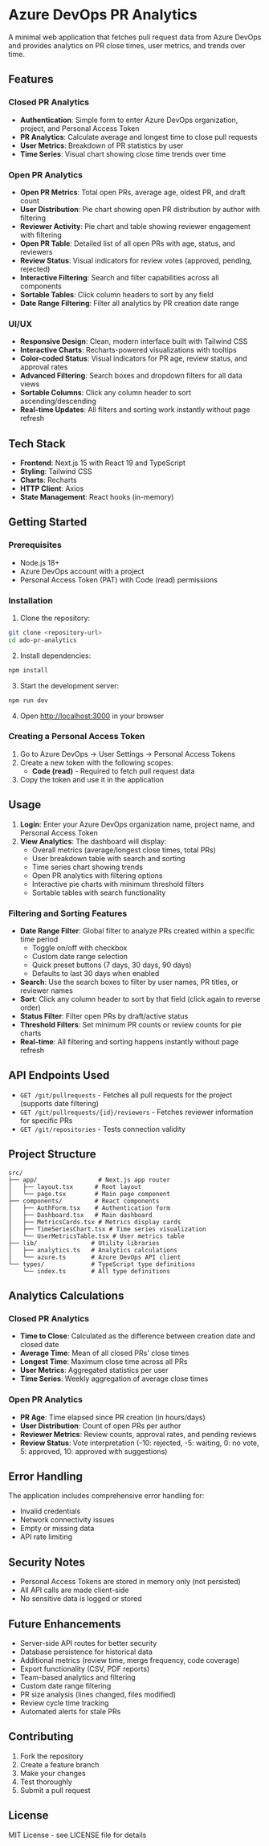# Azure DevOps PR Analytics

A minimal web application that fetches pull request data from Azure DevOps and provides analytics on PR close times, user metrics, and trends over time.

## Features

### Closed PR Analytics
- **Authentication**: Simple form to enter Azure DevOps organization, project, and Personal Access Token
- **PR Analytics**: Calculate average and longest time to close pull requests
- **User Metrics**: Breakdown of PR statistics by user
- **Time Series**: Visual chart showing close time trends over time

### Open PR Analytics
- **Open PR Metrics**: Total open PRs, average age, oldest PR, and draft count
- **User Distribution**: Pie chart showing open PR distribution by author with filtering
- **Reviewer Activity**: Pie chart and table showing reviewer engagement with filtering
- **Open PR Table**: Detailed list of all open PRs with age, status, and reviewers
- **Review Status**: Visual indicators for review votes (approved, pending, rejected)
- **Interactive Filtering**: Search and filter capabilities across all components
- **Sortable Tables**: Click column headers to sort by any field
- **Date Range Filtering**: Filter all analytics by PR creation date range

### UI/UX
- **Responsive Design**: Clean, modern interface built with Tailwind CSS
- **Interactive Charts**: Recharts-powered visualizations with tooltips
- **Color-coded Status**: Visual indicators for PR age, review status, and approval rates
- **Advanced Filtering**: Search boxes and dropdown filters for all data views
- **Sortable Columns**: Click any column header to sort ascending/descending
- **Real-time Updates**: All filters and sorting work instantly without page refresh

## Tech Stack

- **Frontend**: Next.js 15 with React 19 and TypeScript
- **Styling**: Tailwind CSS
- **Charts**: Recharts
- **HTTP Client**: Axios
- **State Management**: React hooks (in-memory)

## Getting Started

### Prerequisites

- Node.js 18+ 
- Azure DevOps account with a project
- Personal Access Token (PAT) with Code (read) permissions

### Installation

1. Clone the repository:
```bash
git clone <repository-url>
cd ado-pr-analytics
```

2. Install dependencies:
```bash
npm install
```

3. Start the development server:
```bash
npm run dev
```

4. Open [http://localhost:3000](http://localhost:3000) in your browser

### Creating a Personal Access Token

1. Go to Azure DevOps → User Settings → Personal Access Tokens
2. Create a new token with the following scopes:
   - **Code (read)** - Required to fetch pull request data
3. Copy the token and use it in the application

## Usage

1. **Login**: Enter your Azure DevOps organization name, project name, and Personal Access Token
2. **View Analytics**: The dashboard will display:
   - Overall metrics (average/longest close times, total PRs)
   - User breakdown table with search and sorting
   - Time series chart showing trends
   - Open PR analytics with filtering options
   - Interactive pie charts with minimum threshold filters
   - Sortable tables with search functionality

### Filtering and Sorting Features

- **Date Range Filter**: Global filter to analyze PRs created within a specific time period
  - Toggle on/off with checkbox
  - Custom date range selection
  - Quick preset buttons (7 days, 30 days, 90 days)
  - Defaults to last 30 days when enabled
- **Search**: Use the search boxes to filter by user names, PR titles, or reviewer names
- **Sort**: Click any column header to sort by that field (click again to reverse order)
- **Status Filter**: Filter open PRs by draft/active status
- **Threshold Filters**: Set minimum PR counts or review counts for pie charts
- **Real-time**: All filtering and sorting happens instantly without page refresh

## API Endpoints Used

- `GET /git/pullrequests` - Fetches all pull requests for the project (supports date filtering)
- `GET /git/pullrequests/{id}/reviewers` - Fetches reviewer information for specific PRs
- `GET /git/repositories` - Tests connection validity

## Project Structure

```
src/
├── app/                 # Next.js app router
│   ├── layout.tsx      # Root layout
│   └── page.tsx        # Main page component
├── components/         # React components
│   ├── AuthForm.tsx    # Authentication form
│   ├── Dashboard.tsx   # Main dashboard
│   ├── MetricsCards.tsx # Metrics display cards
│   ├── TimeSeriesChart.tsx # Time series visualization
│   └── UserMetricsTable.tsx # User metrics table
├── lib/               # Utility libraries
│   ├── analytics.ts   # Analytics calculations
│   └── azure.ts       # Azure DevOps API client
└── types/             # TypeScript type definitions
    └── index.ts       # All type definitions
```

## Analytics Calculations

### Closed PR Analytics
- **Time to Close**: Calculated as the difference between creation date and closed date
- **Average Time**: Mean of all closed PRs' close times
- **Longest Time**: Maximum close time across all PRs
- **User Metrics**: Aggregated statistics per user
- **Time Series**: Weekly aggregation of average close times

### Open PR Analytics
- **PR Age**: Time elapsed since PR creation (in hours/days)
- **User Distribution**: Count of open PRs per author
- **Reviewer Metrics**: Review counts, approval rates, and pending reviews
- **Review Status**: Vote interpretation (-10: rejected, -5: waiting, 0: no vote, 5: approved, 10: approved with suggestions)

## Error Handling

The application includes comprehensive error handling for:
- Invalid credentials
- Network connectivity issues
- Empty or missing data
- API rate limiting

## Security Notes

- Personal Access Tokens are stored in memory only (not persisted)
- All API calls are made client-side
- No sensitive data is logged or stored

## Future Enhancements

- Server-side API routes for better security
- Database persistence for historical data
- Additional metrics (review time, merge frequency, code coverage)
- Export functionality (CSV, PDF reports)
- Team-based analytics and filtering
- Custom date range filtering
- PR size analysis (lines changed, files modified)
- Review cycle time tracking
- Automated alerts for stale PRs

## Contributing

1. Fork the repository
2. Create a feature branch
3. Make your changes
4. Test thoroughly
5. Submit a pull request

## License

MIT License - see LICENSE file for details